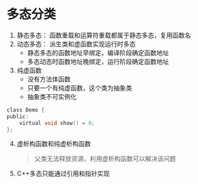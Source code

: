 # 多态分类
1. 静态多态： 函数重载和运算符重载都属于静态多态，复用函数名
2. 动态多态： 派生类和虚函数实现运行时多态
    * 静态多态的函数地址早绑定，编译阶段确定函数地址
    * 多态动态时函数地址晚绑定，运行阶段确定函数地址
3. 纯虚函数
    * 没有方法体函数
    * 只要一个有纯虚函数，这个类为抽象类
    * 抽象类不可实例化
```c
class Demo {
public:
    virtual void show() = 0;
};
```
4. 虚析构函数和纯虚析构函数
    > 父类无法释放资源，利用虚析构函数可以解决该问题

5. C++多态只能通过引用和指针实现